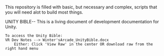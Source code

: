 This repository is filled with basic, but necessary and complex, scripts that you will need alot to build most things.

UNITY BIBLE-- This is a living document of development documentation for Unity.

  	To access the Unity Bible:
    VR Dev Notes --> Winter'sArcade_UnityBible.docx
		Either: Click 'View Raw' in the center OR download raw from the right hand menu
    
